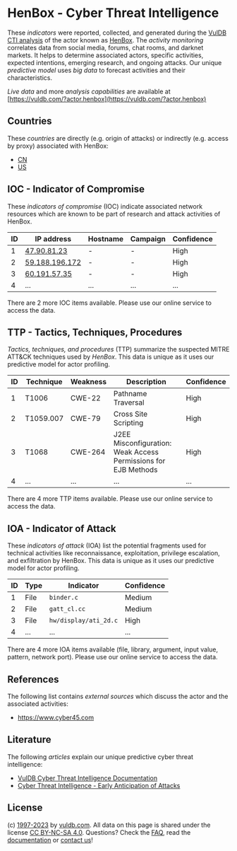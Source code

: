 # HenBox - Cyber Threat Intelligence

These _indicators_ were reported, collected, and generated during the [VulDB CTI analysis](https://vuldb.com/?kb.cti) of the actor known as [HenBox](https://vuldb.com/?actor.henbox). The _activity monitoring_ correlates data from social media, forums, chat rooms, and darknet markets. It helps to determine associated actors, specific activities, expected intentions, emerging research, and ongoing attacks. Our unique _predictive model_ uses _big data_ to forecast activities and their characteristics.

_Live data_ and more _analysis capabilities_ are available at [https://vuldb.com/?actor.henbox](https://vuldb.com/?actor.henbox)

## Countries

These _countries_ are directly (e.g. origin of attacks) or indirectly (e.g. access by proxy) associated with HenBox:

* [CN](https://vuldb.com/?country.cn)
* [US](https://vuldb.com/?country.us)

## IOC - Indicator of Compromise

These _indicators of compromise_ (IOC) indicate associated network resources which are known to be part of research and attack activities of HenBox.

ID | IP address | Hostname | Campaign | Confidence
-- | ---------- | -------- | -------- | ----------
1 | [47.90.81.23](https://vuldb.com/?ip.47.90.81.23) | - | - | High
2 | [59.188.196.172](https://vuldb.com/?ip.59.188.196.172) | - | - | High
3 | [60.191.57.35](https://vuldb.com/?ip.60.191.57.35) | - | - | High
4 | ... | ... | ... | ...

There are 2 more IOC items available. Please use our online service to access the data.

## TTP - Tactics, Techniques, Procedures

_Tactics, techniques, and procedures_ (TTP) summarize the suspected MITRE ATT&CK techniques used by _HenBox_. This data is unique as it uses our predictive model for actor profiling.

ID | Technique | Weakness | Description | Confidence
-- | --------- | -------- | ----------- | ----------
1 | T1006 | CWE-22 | Pathname Traversal | High
2 | T1059.007 | CWE-79 | Cross Site Scripting | High
3 | T1068 | CWE-264 | J2EE Misconfiguration: Weak Access Permissions for EJB Methods | High
4 | ... | ... | ... | ...

There are 4 more TTP items available. Please use our online service to access the data.

## IOA - Indicator of Attack

These _indicators of attack_ (IOA) list the potential fragments used for technical activities like reconnaissance, exploitation, privilege escalation, and exfiltration by HenBox. This data is unique as it uses our predictive model for actor profiling.

ID | Type | Indicator | Confidence
-- | ---- | --------- | ----------
1 | File | `binder.c` | Medium
2 | File | `gatt_cl.cc` | Medium
3 | File | `hw/display/ati_2d.c` | High
4 | ... | ... | ...

There are 4 more IOA items available (file, library, argument, input value, pattern, network port). Please use our online service to access the data.

## References

The following list contains _external sources_ which discuss the actor and the associated activities:

* https://www.cyber45.com

## Literature

The following _articles_ explain our unique predictive cyber threat intelligence:

* [VulDB Cyber Threat Intelligence Documentation](https://vuldb.com/?kb.cti)
* [Cyber Threat Intelligence - Early Anticipation of Attacks](https://www.scip.ch/en/?labs.20201022)

## License

(c) [1997-2023](https://vuldb.com/?kb.changelog) by [vuldb.com](https://vuldb.com/?kb.about). All data on this page is shared under the license [CC BY-NC-SA 4.0](https://creativecommons.org/licenses/by-nc-sa/4.0/). Questions? Check the [FAQ](https://vuldb.com/?kb.faq), read the [documentation](https://vuldb.com/?kb) or [contact us](https://vuldb.com/?contact)!

